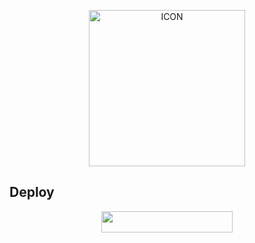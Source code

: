 <p align="center"><img src="https://telegra.ph/file/3e08c3edb977063287d9b.jpg" alt="ICON" width="250" height="250"/></p>


## Deploy

<p align="center"><a href="https://heroku.com/deploy?template=https://github.com/grey423/BanAll"> <img 
src="https://img.shields.io/badge/Deploy%20To%20Heroku-purple?style=flat&logo=heroku" width="210" height="34.45" /></a></p>


